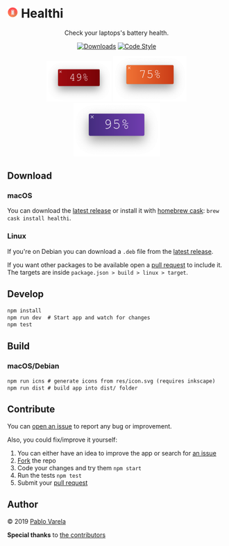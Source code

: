 # <img src="https://github.com/pablopunk/art/raw/master/healthi/icon50.png" width="25" /> Healthi


<p align="center">Check your laptops's battery health.</p>

<p align="center">
	<a href="https://github.com/pablopunk/healthi-app#download"><img src="https://img.shields.io/github/downloads/pablopunk/healthi-app/total.svg" alt="Downloads" /></a>
	<a href="https://github.com/feross/standard"><img src="https://img.shields.io/badge/code_style-standard-brightgreen.svg" alt="Code Style" /></a>
</p>

<p align="center">
  <img width="150" src="https://github.com/pablopunk/art/raw/master/healthi/bad.png" alt="">
  <img width="170" src="https://github.com/pablopunk/art/raw/master/healthi/medium.png" alt="">
  <br>
  <img width="200" src="https://github.com/pablopunk/art/raw/master/healthi/good.png" alt="">
</p>


## Download

### macOS

You can download the [latest release][releases] or install it with [homebrew cask](https://caskroom.io/): `brew cask install healthi`.

### Linux

If you're on Debian you can download a `.deb` file from the [latest release][releases].

If you want other packages to be available open a [pull request][pr] to include it. The targets are inside `package.json > build > linux > target`.

## Develop

```shell
npm install
npm run dev  # Start app and watch for changes
npm test
```

## Build

### macOS/Debian

```shell
npm run icns # generate icons from res/icon.svg (requires inkscape)
npm run dist # build app into dist/ folder
```

## Contribute

You can [open an issue][issues] to report any bug or improvement.

Also, you could fix/improve it yourself:

1. You can either have an idea to improve the app or search for [an issue][issues]
2. [Fork][fork] the repo
3. Code your changes and try them `npm start`
4. Run the tests `npm test`
5. Submit your [pull request][pr]

## Author

© 2019 [Pablo Varela](https://pablo.life)

**Special thanks** to [the contributors][contributors]

[issues]: https://github.com/pablopunk/healthi-app/issues
[fork]: https://help.github.com/articles/fork-a-repo/
[contributors]: https://github.com/pablopunk/healthi-app/graphs/contributors
[pr]: https://help.github.com/articles/creating-a-pull-request/
[releases]: https://github.com/pablopunk/healthi-app/releases
